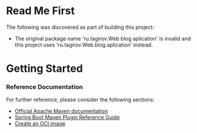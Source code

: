 # Read Me First
The following was discovered as part of building this project:

* The original package name 'ru.tagirov.Web blog aplication' is invalid and this project uses 'ru.tagirov.Web.blog.aplication' instead.

# Getting Started

### Reference Documentation
For further reference, please consider the following sections:

* [Official Apache Maven documentation](https://maven.apache.org/guides/index.html)
* [Spring Boot Maven Plugin Reference Guide](https://docs.spring.io/spring-boot/docs/3.2.1/maven-plugin/reference/html/)
* [Create an OCI image](https://docs.spring.io/spring-boot/docs/3.2.1/maven-plugin/reference/html/#build-image)

